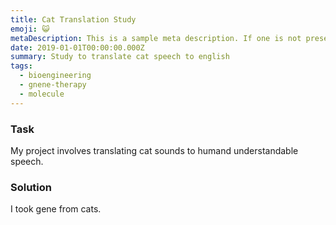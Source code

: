 ```yaml
---
title: Cat Translation Study
emoji: 😺
metaDescription: This is a sample meta description. If one is not present in your page/project's front matter, the default metadata.desciption will be used instead.
date: 2019-01-01T00:00:00.000Z
summary: Study to translate cat speech to english
tags:
  - bioengineering
  - gnene-therapy
  - molecule
---
```


### Task
My project involves translating cat sounds to humand understandable speech.

### Solution
I took gene from cats.
